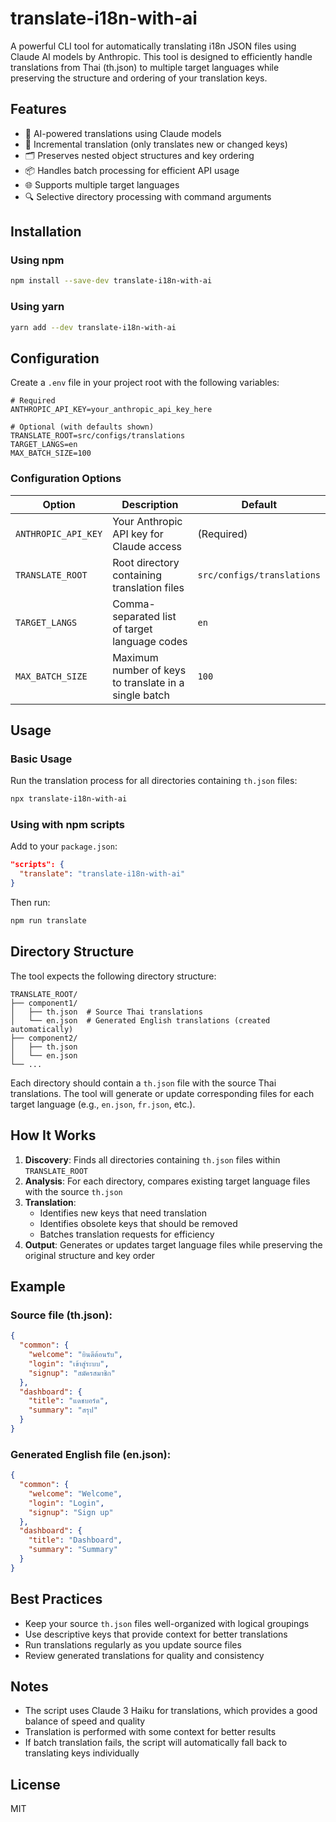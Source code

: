 # translate-i18n-with-ai

A powerful CLI tool for automatically translating i18n JSON files using Claude AI models by Anthropic. This tool is designed to efficiently handle translations from Thai (th.json) to multiple target languages while preserving the structure and ordering of your translation keys.

## Features

- 🤖 AI-powered translations using Claude models
- 🔄 Incremental translation (only translates new or changed keys)
- 🗂️ Preserves nested object structures and key ordering
- 📦 Handles batch processing for efficient API usage
- 🌐 Supports multiple target languages
- 🔍 Selective directory processing with command arguments

## Installation

### Using npm

```bash
npm install --save-dev translate-i18n-with-ai
```

### Using yarn

```bash
yarn add --dev translate-i18n-with-ai
```

## Configuration

Create a `.env` file in your project root with the following variables:

```env
# Required
ANTHROPIC_API_KEY=your_anthropic_api_key_here

# Optional (with defaults shown)
TRANSLATE_ROOT=src/configs/translations
TARGET_LANGS=en
MAX_BATCH_SIZE=100
```

### Configuration Options

| Option              | Description                                           | Default                    |
| ------------------- | ----------------------------------------------------- | -------------------------- |
| `ANTHROPIC_API_KEY` | Your Anthropic API key for Claude access              | (Required)                 |
| `TRANSLATE_ROOT`    | Root directory containing translation files           | `src/configs/translations` |
| `TARGET_LANGS`      | Comma-separated list of target language codes         | `en`                       |
| `MAX_BATCH_SIZE`    | Maximum number of keys to translate in a single batch | `100`                      |

## Usage

### Basic Usage

Run the translation process for all directories containing `th.json` files:

```bash
npx translate-i18n-with-ai
```

### Using with npm scripts

Add to your `package.json`:

```json
"scripts": {
  "translate": "translate-i18n-with-ai"
}
```

Then run:

```bash
npm run translate
```

## Directory Structure

The tool expects the following directory structure:

```
TRANSLATE_ROOT/
├── component1/
│   ├── th.json  # Source Thai translations
│   └── en.json  # Generated English translations (created automatically)
├── component2/
│   ├── th.json
│   └── en.json
└── ...
```

Each directory should contain a `th.json` file with the source Thai translations. The tool will generate or update corresponding files for each target language (e.g., `en.json`, `fr.json`, etc.).

## How It Works

1. **Discovery**: Finds all directories containing `th.json` files within `TRANSLATE_ROOT`
2. **Analysis**: For each directory, compares existing target language files with the source `th.json`
3. **Translation**:
   - Identifies new keys that need translation
   - Identifies obsolete keys that should be removed
   - Batches translation requests for efficiency
4. **Output**: Generates or updates target language files while preserving the original structure and key order

## Example

### Source file (th.json):

```json
{
  "common": {
    "welcome": "ยินดีต้อนรับ",
    "login": "เข้าสู่ระบบ",
    "signup": "สมัครสมาชิก"
  },
  "dashboard": {
    "title": "แดชบอร์ด",
    "summary": "สรุป"
  }
}
```

### Generated English file (en.json):

```json
{
  "common": {
    "welcome": "Welcome",
    "login": "Login",
    "signup": "Sign up"
  },
  "dashboard": {
    "title": "Dashboard",
    "summary": "Summary"
  }
}
```

## Best Practices

- Keep your source `th.json` files well-organized with logical groupings
- Use descriptive keys that provide context for better translations
- Run translations regularly as you update source files
- Review generated translations for quality and consistency

## Notes

- The script uses Claude 3 Haiku for translations, which provides a good balance of speed and quality
- Translation is performed with some context for better results
- If batch translation fails, the script will automatically fall back to translating keys individually

## License

MIT
